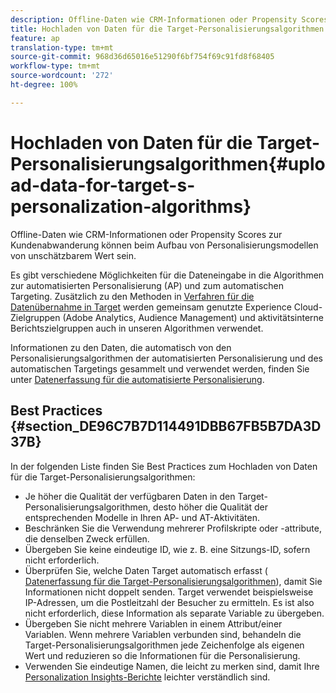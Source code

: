 ```yaml
---
description: Offline-Daten wie CRM-Informationen oder Propensity Scores zur Kundenabwanderung können beim Aufbau von Personalisierungsmodellen von unschätzbarem Wert sein.
title: Hochladen von Daten für die Target-Personalisierungsalgorithmen
feature: ap
translation-type: tm+mt
source-git-commit: 968d36d65016e51290f6bf754f69c91fd8f68405
workflow-type: tm+mt
source-wordcount: '272'
ht-degree: 100%

---
```



# Hochladen von Daten für die Target-Personalisierungsalgorithmen{#upload-data-for-target-s-personalization-algorithms}

Offline-Daten wie CRM-Informationen oder Propensity Scores zur Kundenabwanderung können beim Aufbau von Personalisierungsmodellen von unschätzbarem Wert sein.

Es gibt verschiedene Möglichkeiten für die Dateneingabe in die Algorithmen zur automatisierten Personalisierung (AP) und zum automatischen Targeting. Zusätzlich zu den Methoden in  [Verfahren für die Datenübernahme in Target](/help/c-implementing-target/c-considerations-before-you-implement-target/c-methods-to-get-data-into-target/methods-to-get-data-into-target.md#concept_0069C0EFB56C4700BB33F2F35C2B9B17) werden gemeinsam genutzte Experience Cloud-Zielgruppen (Adobe Analytics, Audience Management) und aktivitätsinterne Berichtszielgruppen auch in unseren Algorithmen verwendet.

Informationen zu den Daten, die automatisch von den Personalisierungsalgorithmen der automatisierten Personalisierung und des automatischen Targetings gesammelt und verwendet werden, finden Sie unter [Datenerfassung für die automatisierte Personalisierung](/help/c-activities/t-automated-personalization/ap-data.md).

## Best Practices {#section_DE96C7B7D114491DBB67FB5B7DA3D37B}

In der folgenden Liste finden Sie Best Practices zum Hochladen von Daten für die Target-Personalisierungsalgorithmen:

* Je höher die Qualität der verfügbaren Daten in den Target-Personalisierungsalgorithmen, desto höher die Qualität der entsprechenden Modelle in Ihren AP- und AT-Aktivitäten.
* Beschränken Sie die Verwendung mehrerer Profilskripte oder -attribute, die denselben Zweck erfüllen.
* Übergeben Sie keine eindeutige ID, wie z. B. eine Sitzungs-ID, sofern nicht erforderlich.
* Überprüfen Sie, welche Daten Target automatisch erfasst (  [Datenerfassung für die Target-Personalisierungsalgorithmen](/help/c-activities/t-automated-personalization/ap-data.md)), damit Sie Informationen nicht doppelt senden. Target verwendet beispielsweise IP-Adressen, um die Postleitzahl der Besucher zu ermitteln. Es ist also nicht erforderlich, diese Information als separate Variable zu übergeben.
* Übergeben Sie nicht mehrere Variablen in einem Attribut/einer Variablen. Wenn mehrere Variablen verbunden sind, behandeln die Target-Personalisierungsalgorithmen jede Zeichenfolge als eigenen Wert und reduzieren so die Informationen für die Personalisierung.
* Verwenden Sie eindeutige Namen, die leicht zu merken sind, damit Ihre  [Personalization Insights-Berichte](/help/c-reports/c-personalization-insights-reports/personalization-insights-reports.md#concept_A897070E1EDC403EB84CFB7A6ECAD767) leichter verständlich sind.

